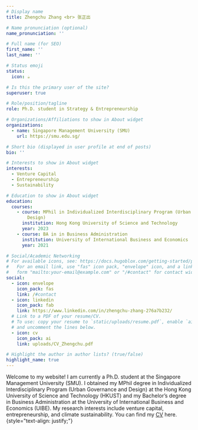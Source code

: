```yaml
---
# Display name
title: Zhengchu Zhang <br> 张正出

# Name pronunciation (optional)
name_pronunciation: ''

# Full name (for SEO)
first_name: ''
last_name: ''

# Status emoji
status:
  icon: ☕️

# Is this the primary user of the site?
superuser: true

# Role/position/tagline
role: Ph.D. student in Strategy & Entrepreneurship

# Organizations/Affiliations to show in About widget
organizations:
  - name: Singapore Management University (SMU)
    url: https://smu.edu.sg/

# Short bio (displayed in user profile at end of posts)
bio: ''

# Interests to show in About widget
interests:
  - Venture Capital
  - Entrepreneurship
  - Sustainability

# Education to show in About widget
education:
  courses:
    - course: MPhil in Individualized Interdisciplinary Program (Urban Governance and
        Design)
      institution: Hong Kong University of Science and Technology
      year: 2023
    - course: BA in in Business Administration
      institution: University of International Business and Economics
      year: 2021

# Social/Academic Networking
# For available icons, see: https://docs.hugoblox.com/getting-started/page-builder/#icons
#   For an email link, use "fas" icon pack, "envelope" icon, and a link in the
#   form "mailto:your-email@example.com" or "/#contact" for contact widget.
social:
  - icon: envelope
    icon_pack: fas
    link: /#contact
  - icon: linkedin
    icon_pack: fab
    link: https://www.linkedin.com/in/zhengchu-zhang-276a7b232/
  # Link to a PDF of your resume/CV.
  # To use: copy your resume to `static/uploads/resume.pdf`, enable `ai` icons in `params.yaml`,
  # and uncomment the lines below.
  - icon: cv
    icon_pack: ai
    link: uploads/CV_Zhengchu.pdf

# Highlight the author in author lists? (true/false)
highlight_name: true
---
```


Welcome to my website! I am currently a Ph.D. student at the Singapore Management University (SMU). I obtained my MPhil degree in Individualized Interdisciplinary Program (Urban Governance and Design) at the Hong Kong University of Science and Technology (HKUST) and my Bachelor’s degree in Business Administration at the University of International Business and Economics (UIBE).
My research interests include venture capital, entrepreneurship, and climate sustainability. You can find my [CV](uploads/CV_Zhengchu.pdf) here.
{style="text-align: justify;"}
